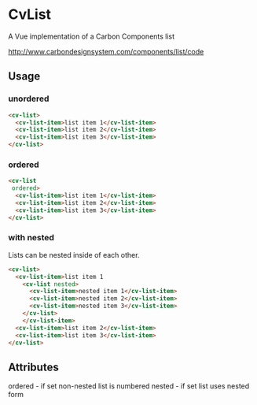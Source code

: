 # CvList

A Vue implementation of a Carbon Components list

http://www.carbondesignsystem.com/components/list/code

## Usage

### unordered

```html
<cv-list>
  <cv-list-item>list item 1</cv-list-item>
  <cv-list-item>list item 2</cv-list-item>
  <cv-list-item>list item 3</cv-list-item>
</cv-list>
```

### ordered

```html
<cv-list
 ordered>
  <cv-list-item>list item 1</cv-list-item>
  <cv-list-item>list item 2</cv-list-item>
  <cv-list-item>list item 3</cv-list-item>
</cv-list>
```

### with nested

Lists can be nested inside of each other.

```html
<cv-list>
  <cv-list-item>list item 1
    <cv-list nested>
      <cv-list-item>nested item 1</cv-list-item>
      <cv-list-item>nested item 2</cv-list-item>
      <cv-list-item>nested item 3</cv-list-item>
    </cv-list>
    </cv-list-item>
  <cv-list-item>list item 2</cv-list-item>
  <cv-list-item>list item 3</cv-list-item>
</cv-list>
```

## Attributes

ordered - if set non-nested list is numbered
nested - if set list uses nested form
